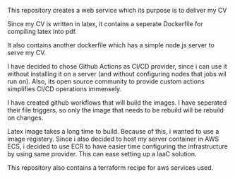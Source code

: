 This repository creates a web service which its purpose is to deliver my CV

Since my CV is written in latex, it contains a seperate Dockerfile for compiling latex into pdf.

It also contains another dockerfile which has a simple node.js server to serve my CV.

I have decided to chose Github Actions as CI/CD provider, since i can use it without installing it on a server (and without configuring nodes that jobs wil run on). Also, its open source community to provide custom actions simplifies CI/CD operations immensely.   

I have created github workflows that will build the images. I have seperated their file triggers, so only the image that needs to be rebuild will be rebuild on changes.

Latex image takes a long time to build. Because of this, i wanted to use a image registery. Since i also decided to host my server container in AWS ECS, i decided to use ECR to have easier time configuring the infrastructure by using same provider. This can ease setting up a IaaC solution. 

This repository also contains a terraform recipe for aws services used.